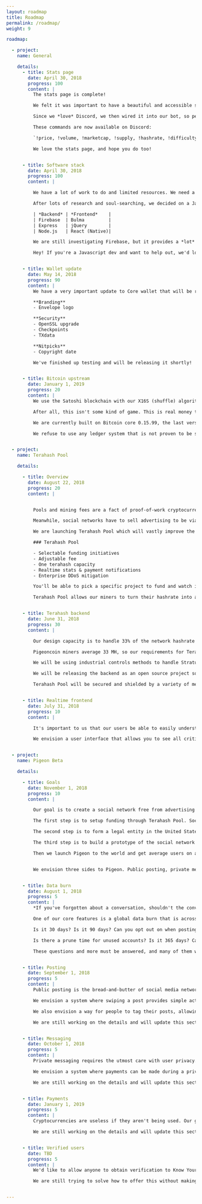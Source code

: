 ```yaml
---
layout: roadmap
title: Roadmap
permalink: /roadmap/
weight: 9

roadmap:

  - project:
    name: General

    details:
      - title: Stats page
        date: April 30, 2018
        progress: 100
        content: |
          The stats page is complete!

          We felt it was important to have a beautiful and accessible stats page to help everyone understand the market and our blockchain. In order to deploy this system, we had to first design and build an API server to collect and deliver all the nitty gritty datapoints we collect from exchanges and our block explorer.

          Since we *love* Discord, we then wired it into our bot, so people can ~~spam #general~~ check stats easily.

          These commands are now available on Discord:

          `!price, !volume, !marketcap, !supply, !hashrate, !difficulty, !blocktime, !retarget`

          We love the stats page, and hope you do too!


      - title: Software stack
        date: April 30, 2018
        progress: 100
        content: |

          We have a lot of work to do and limited resources. We need a software stack that allows us to build Terahash Pool and the Pigeon social network. We will need bespoke backends, web apps, desktop apps, and mobile apps. It all needs be blazing fast and work in realtime.

          After lots of research and soul-searching, we decided on a Javascript stack. This allows us to focus on one language, giving us more time to master frameworks and libraries.

          | *Backend* | *Frontend*    |
          | Firebase  | Bulma         |
          | Express   | jQuery        |
          | Node.js   | React (Native)|

          We are still investigating Firebase, but it provides a *lot* of advantages to a small team with big ideas, especially if we want stupid-fast realtime data that syncs and performs for a worldwide audience.

          Hey! If you're a Javascript dev and want to help out, we'd love to hear from you!


      - title: Wallet update
        date: May 14, 2018
        progress: 90
        content: |
          We have a very important update to Core wallet that will be released shortly.

          **Branding**
          - Envelope logo

          **Security**
          - OpenSSL upgrade
          - Checkpoints
          - TXdata

          **Nitpicks**
          - Copyright date

          We've finished up testing and will be releasing it shortly!


      - title: Bitcoin upstream
        date: January 1, 2019
        progress: 20
        content: |
          We use the Satoshi blockchain with our X16S (shuffle) algorithm, one minute blocks, and 5000 PGN block rewards. Everything else is pure Satoshi. This is deliberate. We strongly believe that it is arrogant to use custom systems for a public cryptocurrency ledger. The Satoshi blockchain has nine years of battle-hardened security built in.

          After all, this isn't some kind of game. This is real money that belongs to real people.

          We are currently built on Bitcoin core 0.15.99, the last version before Bitcoin team released SegWit in revision 0.16.00. It is our duty to merge these and future updates with our core source. This is important because it will keep us up to date with critical technology and most importantly, security.

          We refuse to use any ledger system that is not proven to be secure.


  - project:
    name: Terahash Pool

    details:

      - title: Overview
        date: August 22, 2018
        progress: 20
        content: |


          Pools and mining fees are a fact of proof-of-work cryptocurrencies. What if those fees were an investment?

          Meanwhile, social networks have to sell advertising to be viable. What if miners could effortlessly support a social network free from advertising or paid accounts?

          We are launching Terahash Pool which will vastly improve the mining experience, add value to Pigeoncoin, and give us the funds we need to achieve our goals.

          ### Terahash Pool

          - Selectable funding initiatives
          - Adjustable fee
          - One terahash capacity
          - Realtime stats & payment notifications
          - Enterprise DDoS mitigation

          You'll be able to pick a specific project to fund and watch it fill up with coins. You will have access to notifications and realtime data. Our fee will not exceed 1%. If you want to donate more, and we suspect many of our miners will, then you'll be able to adjust your fee at any time.

          Terahash Pool allows our miners to turn their hashrate into a voice in the project. It also gives us a unique funding mechanism that will separate us from all the previous attempts to create a robust social network.


      - title: Terahash backend
        date: June 31, 2018
        progress: 30
        content: |

          Our design capacity is to handle 33% of the network hashrate for the next year without scaling. Looking at the hashrate growth of other similar coins, we set our design capacity to one terahash.

          Pigeoncoin miners average 33 MH, so our requirements for Terahash Pool is 30,000 simultaneous connections. We will be handling this with clustering on scalable cloud servers. These servers will keep users up to date through a realtime database that delivers stats and payment information instantly.

          We will be using industrial controls methods to handle Stratum difficulty for each mining connection. This will cut down on Stratum spam and make it easier to handle 30k connections while negating the need for miners to adjust their initial settings manually.

          We will be releasing the backend as an open source project so others may add features and create a vibrant, easy to use, community pool system.

          Terahash Pool will be secured and shielded by a variety of methods, ranging from bandwidth oversubscription to the use of a global content delivery network. This ship is going to be seaworthy.


      - title: Realtime frontend
        date: July 31, 2018
        progress: 10
        content: |

          It's important to us that our users be able to easily understand the projects they are donating to, the status of their payments, and the benefits of mining with us. Everyone should be able to select how much of their mining revenue should be invested into each project.

          We envision a user interface that allows you to see all critical mining information and payment status at a glance, and allow you to browse through the projects that need funding. From there you can choose how much you want to invest, and which projects are most important to you. The progress of each funding initiative will update in realtime so you can watch the mining community bring community goals to fruition.


  - project:
    name: Pigeon Beta

    details:

      - title: Goals
        date: November 1, 2018
        progress: 10
        content: |

          Our goal is to create a social network free from advertising and premium accounts. This is a huge undertaking and we are considering the stages thoughtfully and acting deliberately to achieve these goals.

          The first step is to setup funding through Terahash Pool. Social network privacy is directly related to the funding mechanism of the social network, and this method of funding will ensure that we can operate without ever needing to sell user data.

          The second step is to form a legal entity in the United States so that we may be compliant with all regulations. This entity will be structured in such a way that we can bring on critical investors, especially those with experience operating networks at scale.

          The third step is to build a prototype of the social network and select community members to participate in our beta. We will be using this beta to hone our social network into something truly amazing.

          Then we launch Pigeon to the world and get average users on a platform which behind the scenes is fueled by a blockchain network.


          We envision three sides to Pigeon. Public posting, private messaging, and payments. We will prove our dedication to privacy by having a global data burn on the network.


      - title: Data burn
        date: August 1, 2018
        progress: 5
        content: |
          *If you've forgotten about a conversation, shouldn't the conversation be forgotten?*

          One of our core features is a global data burn that is across the entire social network. This is a complicated problem when it comes to user experience, since people generally don't expect their stuff to disappear online. That said, we truly believe that this will be a paradigm shift for online services, so its important to get it right.

          Is it 30 days? Is it 90 days? Can you opt out on when posting publicly? Can you opt out when messaging? Can you opt out on a single item?

          Is there a prune time for unused accounts? Is it 365 days? Can you recover a user with wallet mnemonic keys?

          These questions and more must be answered, and many of them will likely be answered by our users during Pigeon Beta.


      - title: Posting
        date: September 1, 2018
        progress: 5
        content: |
          Public posting is the bread-and-butter of social media networks. We want people to be able to socialize in public groups easily.

          We envision a system where swiping a post provides simple actions relating to the social process... reactions, hide, share and so on.

          We also envision a way for people to tag their posts, allowing people to access a topic and comment with others in realtime.

          We are still working on the details and will update this section as we progress.


      - title: Messaging
        date: October 1, 2018
        progress: 5
        content: |
          Private messaging requires the utmost care with user privacy. All private messages should have end-to-end encryption.

          We envision a system where payments can be made during a private message with ease.

          We are still working on the details and will update this section as we progress.


      - title: Payments
        date: January 1, 2019
        progress: 5
        content: |
          Cryptocurrencies are useless if they aren't being used. Our goal is to provide a Pigeoncoin (PGN) payments platform that is accessible to anyone. We envision a wallet system built into the social network that is easy to use and easy to obtain PGN.

          We are still working on the details and will update this section as we progress.


      - title: Verified users
        date: TBD
        progress: 5
        content: |
          We'd like to allow anyone to obtain verification to Know Your Customer standards. We believe this should be available to anyone, not just people of public interest.

          We are still trying to solve how to offer this without making a premium user tier and will update this section as we progress.


---
```

